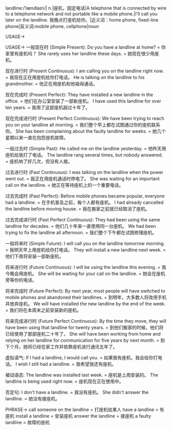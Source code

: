landline:/ˈlændlaɪn/| n.|座机，固定电话|A telephone that is connected by wire to a telephone network and not portable like a mobile phone.|I'll call you later on the landline. 我晚点打座机给你。|近义词：home phone, fixed-line phone|反义词:mobile phone, cellphone|noun

USAGE->

USAGE->
一般现在时 (Simple Present):
Do you have a landline at home? = 你家里有座机吗？
She rarely uses her landline these days. = 她现在很少用座机。

现在进行时 (Present Continuous):
I am calling you on the landline right now. = 我现在正在用座机给你打电话。
He is talking on the landline to his grandmother. = 他正在用座机和他祖母通话。

现在完成时 (Present Perfect):
They have installed a new landline in the office. = 他们在办公室安装了一部新座机。
I have used this landline for over ten years. = 我用了这部座机超过十年了。

现在完成进行时 (Present Perfect Continuous):
We have been trying to reach you on your landline all morning. = 我们整个早上都在试图通过你的座机联系你。
She has been complaining about the faulty landline for weeks. = 她几个星期以来一直在抱怨座机故障。


一般过去时 (Simple Past):
He called me on the landline yesterday. = 他昨天用座机给我打了电话。
The landline rang several times, but nobody answered. = 座机响了好几次，但没有人接。


过去进行时 (Past Continuous):
I was talking on the landline when the power went out. = 我正在用座机通话时停电了。
She was waiting for an important call on the landline. = 她正在等待座机上的一个重要电话。


过去完成时 (Past Perfect):
Before mobile phones became popular, everyone had a landline. = 在手机普及之前，每个人都有座机。
I had already cancelled the landline before moving house. = 我在搬家之前就已经取消了座机。


过去完成进行时 (Past Perfect Continuous):
They had been using the same landline for decades. = 他们几十年来一直使用同一台座机。
We had been trying to fix the landline all afternoon. = 我们整个下午都在试图修理座机。


一般将来时 (Simple Future):
I will call you on the landline tomorrow morning. = 我明天早上用座机给你打电话。
They will install a new landline next week. = 他们下周将安装一部新座机。


将来进行时 (Future Continuous):
I will be using the landline this evening. = 我今晚会用座机。
She will be waiting for your call on the landline. = 她会在座机旁等你的电话。


将来完成时 (Future Perfect):
By next year, most people will have switched to mobile phones and abandoned their landlines. = 到明年，大多数人将改用手机并放弃座机。
We will have installed the new landline by the end of the week. = 我们将在本周末之前安装新的座机。


将来完成进行时 (Future Perfect Continuous):
By the time they move, they will have been using that landline for twenty years. = 到他们搬家的时候，他们将已经使用了那部座机二十年了。
She will have been working from home and relying on her landline for communication for five years by next month. = 到下个月，她将已经在家工作并依靠座机进行通讯五年了。


虚拟语气:
If I had a landline, I would call you. = 如果我有座机，我会给你打电话。
I wish I still had a landline. = 我希望我还有座机。

被动语态:
The landline was installed last week. = 座机是上周安装的。
The landline is being used right now. = 座机现在正在使用中。

否定句:
I don't have a landline. = 我没有座机。
She didn't answer the landline. = 她没有接座机。



PHRASE->
call someone on the landline = 打座机给某人
have a landline = 有座机
install a landline = 安装座机
answer the landline = 接座机
a faulty landline = 故障的座机
